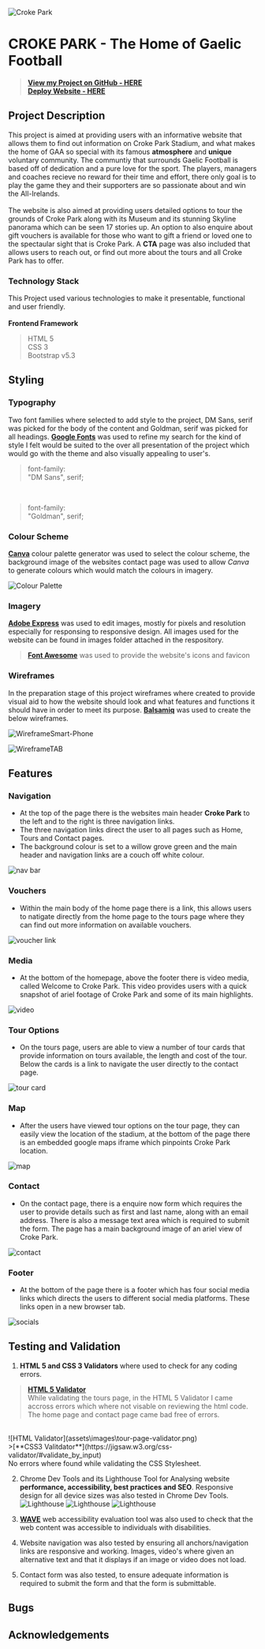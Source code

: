 ![Croke Park](assets/images/croke-park.jpg)


# **CROKE PARK** - The Home of Gaelic Football

>[**View my Project on GitHub - HERE**](https://github.com/KellyT4425/Croke-Park.git) <br>
[**Deploy Website - HERE**](https://kellyt4425.github.io/Croke-Park/) 




## **Project Description**
This project is aimed at providing users with an informative website that allows them to find out information on Croke Park Stadium, and what makes the home of GAA so special with its famous **atmosphere** and **unique** voluntary community. The communtiy that surrounds Gaelic Football is based off of dedication and a pure love for the sport. The players, managers and coaches recieve no reward for their time and effort, there only goal is to play the game they and their supporters are so passionate about and win the All-Irelands. 
<br>
<br>
The website is also aimed at providing users detailed options to tour the grounds of Croke Park along with its Museum and its stunning Skyline panorama which can be seen 17 stories up. An option to also enquire about gift vouchers is available for those who want to gift a friend or loved one to the spectaular sight that is Croke Park. A **CTA** page was also included that allows users to reach out, or find out more about the tours and all Croke Park has to offer. 

### **Technology Stack**
This Project used various technologies to make it presentable, functional and user friendly.<br>
<br> **Frontend Framework**
>HTML 5<br>
>CSS 3<br>
>Bootstrap v5.3 

## **Styling**

### **Typography**
Two font families where selected to add style to the project, DM Sans, serif was picked for the body of the content and Goldman, serif was picked for all headings. [**Google Fonts**](https://fonts.google.com/) was used to refine my search for the kind of style I felt would be suited to the over all presentation of the project which would go with the theme and also visually appealing to user's. <br>
>font-family: <br>"DM Sans", serif; <br>
<br>

>font-family: <br>"Goldman", serif;

### **Colour Scheme**

[**Canva**](https://www.canva.com/colors/color-palette-generator/) colour palette generator was used to select the colour scheme, the background image of the websites contact page was used to allow *Canva* to generate colours which would match the colours in imagery.

![Colour Palette](assets/images/palletecp.png)

### **Imagery**
[**Adobe Express**](https://new.express.adobe.com/) was used to edit images, mostly for pixels and resolution especially for responsing to responsive design. All images used for the website can be found in images folder attached in the respository.
>[**Font Awesome**](https://fontawesome.com/) was used to provide the website's icons and favicon



### **Wireframes**
In the preparation stage of this project wireframes where created to provide visual aid to how the website should look and what features and functions it should have in order to meet its purpose. [**Balsamiq**](https://balsamiq.com/?gad_source=1&gclid=Cj0KCQiAy8K8BhCZARIsAKJ8sfTQzFLDPDxMbsgk-9un-aJDk1xvFlZdENGLQvV-c8Qv2NDKX6_d-T0aAjBaEALw_wcB) was used to create the below wireframes. 

![WireframeSmart-Phone](assets/images/Wireframesmart-phone.png)

![WireframeTAB](assets/images/WireframeTab.png)

## **Features** 
### Navigation
* At the top of the page there is the websites main header <strong>Croke Park</strong> to the left and to the right is three navigation links.
* The three navigation links direct the user to all pages such as Home, Tours and Contact pages.
* The background colour is set to a willow grove green and the main header and navigation links are a couch off white colour.

![nav bar](assets\images\nav-bar.PNG)

### Vouchers
* Within the main body of the home page there is a link, this allows users to natigate directly from the home page to the tours page where they can find out more information on available vouchers.

![voucher link](assets/images/voucher-link.png)

### Media
* At the bottom of the homepage, above the footer there is video media, called Welcome to Croke Park. This video provides users with a quick snapshot of ariel footage of Croke Park and some of its main highlights. 

![video](assets/images/video-media.png)

### Tour Options
* On the tours page, users are able to view a number of tour cards that provide information on tours available, the length and cost of the tour. Below the cards is a link to navigate the user directly to the contact page.

![tour card](assets\images\tour-options.png)

### Map
* After the users have viewed tour options on the tour page, they can easily view the location of the stadium,
 at the bottom of the page there is an embedded google maps iframe which pinpoints Croke Park location.

![map](assets\images\map-location.png)

### Contact
* On the contact page, there is a enquire now form which requires the user to provide details such as first and last name, along with an email address. There is also a message text area which is required to submit the form. The page has a main background image of an ariel view of Croke Park. 

![contact](assets\images\enquire-form.png)

### Footer 
* At the bottom of the page there is a footer which has four social media links which directs the users to different social media platforms. These links open in a new browser tab. 

![socials](assets\images\footer-socials.png)


## **Testing and Validation**

1. **HTML 5 and CSS 3 Validators** where used to check for any coding errors. 
>[**HTML 5 Validator**](https://validator.w3.org/#validate_by_input) <br>
While validating the tours page, in the HTML 5 Validator I came accross errors which where not visable on reviewing the html code. The home page and contact page came bad free of errors.
 <br>
![HTML Validator](assets\images\tour-page-validator.png)
 <br>
>[**CSS3 Valitdator**](https://jigsaw.w3.org/css-validator/#validate_by_input) <br>
No errors where found while validating the CSS Stylesheet.


2. Chrome Dev Tools and its Lighthouse Tool for Analysing website **performance, accessibility, best practices and SEO**. Responsive design for all device sizes was also tested in Chrome Dev Tools. <br>
![Lighthouse](assets/images/lighthouse-index-mobile.png)
![Lighthouse](assets\images\lighthouse-tours-mobile.png)
![Lighthouse](assets\images\lighthouse-contact-mobile.png)

3. [**WAVE**](https://wave.webaim.org/) web accessibility evaluation tool was also used to check that the web content was accessible to individuals with disabilities. 

4. Website navigation was also tested by ensuring all anchors/navigation links are responsive and working. Images, video's where given an alternative text and that it displays if an image or video does not load.

5. Contact form was also tested, to ensure adequate information is required to submit the form and that the form is submittable.

## Bugs





## **Acknowledgements**


